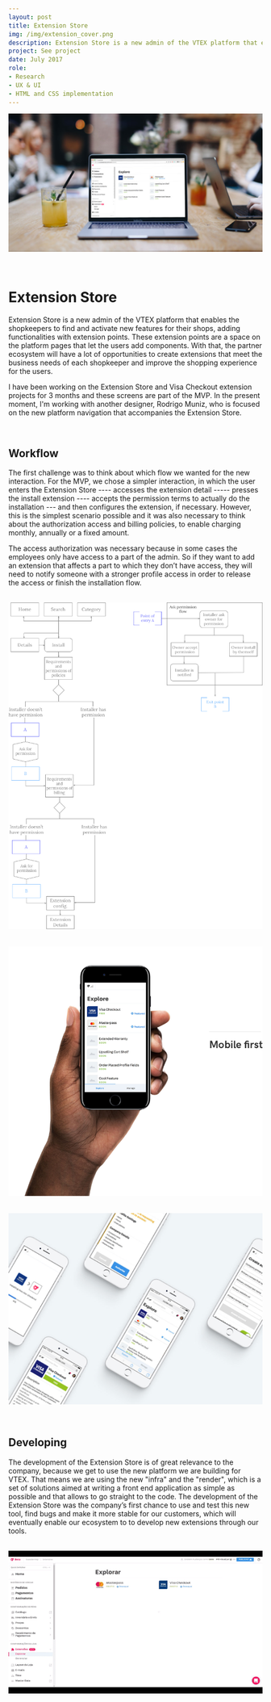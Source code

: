 ```yaml
---
layout: post
title: Extension Store
img: /img/extension_cover.png
description: Extension Store is a new admin of the VTEX platform that enables the shopkeepers to find and activate new features for their shops, adding functionalities with extension points.
project: See project
date: July 2017
role:
- Research
- UX & UI
- HTML and CSS implementation
---
```

![capa](/img/extension.png)

&nbsp;
# Extension Store

Extension Store is a new admin of the VTEX platform that enables the shopkeepers to find and activate new features for their shops, adding functionalities with extension points. These extension points are a space on the platform pages that let the users add components. With that, the partner ecosystem will have a lot of opportunities to create extensions that meet the business needs of each shopkeeper and improve the shopping experience for the users.

I have been working on the Extension Store and Visa Checkout extension projects for 3 months and these screens are part of the MVP. In the present moment, I'm working with another designer, Rodrigo Muniz, who is focused on the new platform navigation that accompanies the Extension Store.

&nbsp;
## Workflow

The first challenge was to think about which flow we wanted for the new interaction. For the MVP, we chose a simpler interaction, in which the user enters the Extension Store ---- accesses the extension detail ----- presses the install extension ---- accepts the permission terms to actually do the installation --- and then configures the extension, if necessary. However, this is the simplest scenario possible and it was also necessary to think about the authorization
access and billing policies, to enable charging monthly, annually or a fixed amount.

The access authorization  was necessary because in some cases the employees only have access to a part of the admin. So if they want to add an extension that affects a part to which they don’t have access, they will need to notify someone with a stronger profile access in order to release the access or finish the installation flow.

&nbsp;
![content](/img/flow.png)

&nbsp;
![content](/img/mobile_first.png)

&nbsp;
![content](/img/extension_mobile.png)

&nbsp;
## Developing

The development of the Extension Store is of great relevance to the company, because we get to use the new platform we are building for VTEX. That means we are using the new "infra" and the "render", which is a set of solutions aimed at writing a front end application as simple as possible and that allows to go straight to the code. The development of the Extension Store was the company’s first chance to use and test this new tool, find bugs and make it more stable for our customers, which will eventually enable our ecosystem to to develop new extensions through our tools.

&nbsp;
![video](/video/extension_01.gif)
